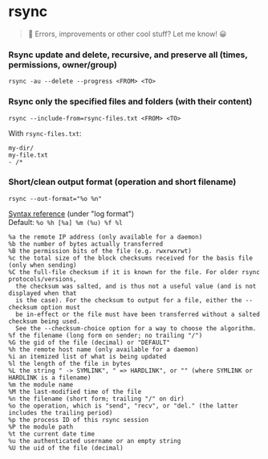 # rsync

> 👋 Errors, improvements or other cool stuff? Let me know! 😀


### Rsync update and delete, recursive, and preserve all (times, permissions, owner/group)

`rsync -au --delete --progress <FROM> <TO>`


### Rsync only the specified files and folders (with their content)

`rsync --include-from=rsync-files.txt <FROM> <TO>`

With `rsync-files.txt`:
```
my-dir/
my-file.txt
- /*
```


### Short/clean output format (operation and short filename)

`rsync --out-format="%o %n"`

[Syntax reference](https://download.samba.org/pub/rsync/rsyncd.conf.html) (under "log format")  
Default: `%o %h [%a] %m (%u) %f %l`

```
%a the remote IP address (only available for a daemon)
%b the number of bytes actually transferred
%B the permission bits of the file (e.g. rwxrwxrwt)
%c the total size of the block checksums received for the basis file (only when sending)
%C the full-file checksum if it is known for the file. For older rsync protocols/versions,
  the checksum was salted, and is thus not a useful value (and is not displayed when that
  is the case). For the checksum to output for a file, either the --checksum option must
  be in-effect or the file must have been transferred without a salted checksum being used.
  See the --checksum-choice option for a way to choose the algorithm.
%f the filename (long form on sender; no trailing "/")
%G the gid of the file (decimal) or "DEFAULT"
%h the remote host name (only available for a daemon)
%i an itemized list of what is being updated
%l the length of the file in bytes
%L the string " -> SYMLINK", " => HARDLINK", or "" (where SYMLINK or HARDLINK is a filename)
%m the module name
%M the last-modified time of the file
%n the filename (short form; trailing "/" on dir)
%o the operation, which is "send", "recv", or "del." (the latter includes the trailing period)
%p the process ID of this rsync session
%P the module path
%t the current date time
%u the authenticated username or an empty string
%U the uid of the file (decimal)
```
